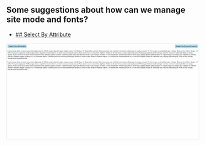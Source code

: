 ## Some suggestions about how can we manage site mode and fonts?

* [## Select By Attribute](https://github.com/ridvandmrc/modeFontManagement/tree/main/selectByAttributes)

![](./selectByAttributes/mode-select-attributes.gif)